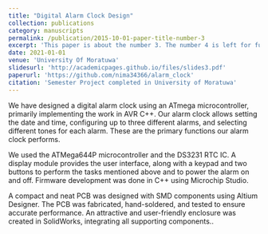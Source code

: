 ```yaml
---
title: "Digital Alarm Clock Design"
collection: publications
category: manuscripts
permalink: /publication/2015-10-01-paper-title-number-3
excerpt: 'This paper is about the number 3. The number 4 is left for future work.'
date: 2021-01-01
venue: 'University Of Moratuwa'
slidesurl: 'http://academicpages.github.io/files/slides3.pdf'
paperurl: 'https://github.com/nima34366/alarm_clock'
citation: 'Semester Project completed in University of Moratuwa'
---
```



We have designed a digital alarm clock using an ATmega microcontroller, primarily implementing the work in AVR C++. Our alarm clock allows setting the date and time, configuring up to three different alarms, and selecting different tones for each alarm. These are the primary functions our alarm clock performs.

We used the ATMega644P microcontroller and the DS3231 RTC IC. A display module provides the user interface, along with a keypad and two buttons to perform the tasks mentioned above and to power the alarm on and off. Firmware development was done in C++ using Microchip Studio.

A compact and neat PCB was designed with SMD components using Altium Designer. The PCB was fabricated, hand-soldered, and tested to ensure accurate performance. An attractive and user-friendly enclosure was created in SolidWorks, integrating all supporting components..
